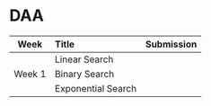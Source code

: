 # DAA

| Week          | Title                                              |      Submission                                     |
| ------------- |:---------------------------------------------------|----------------------------------------------------:|
|               | Linear Search                                      |                                                     |
| Week 1        | Binary Search                                      |                                                     |
|               | Exponential Search                                 |                                                     |

